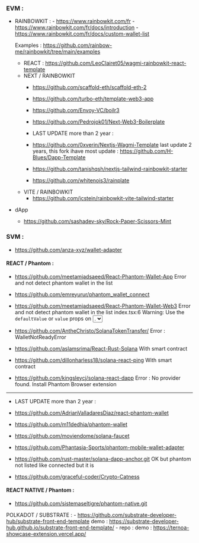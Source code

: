 

### EVM :

- RAINBOWKIT :
      - https://www.rainbowkit.com/fr
      - https://www.rainbowkit.com/fr/docs/introduction
      - https://www.rainbowkit.com/fr/docs/custom-wallet-list
  
    Examples :
      https://github.com/rainbow-me/rainbowkit/tree/main/examples

    - REACT : https://github.com/LeoClairet05/wagmi-rainbowkit-react-template
    - NEXT / RAINBOWKIT
        - https://github.com/scaffold-eth/scaffold-eth-2
        - https://github.com/turbo-eth/template-web3-app
        - https://github.com/Envoy-VC/boilr3
        - https://github.com/Pedrojok01/Next-Web3-Boilerplate
          
        - LAST UPDATE more than 2 year :
        - https://github.com/0xverin/Nextjs-Wagmi-Template last update 2 years, this fork ihave most update : https://github.com/H-Blues/Dapp-Template
        - https://github.com/tanishqsh/nextjs-tailwind-rainbowkit-starter
        - https://github.com/whitenois3/rainplate
    - VITE / RAINBOWKIT
       - https://github.com/jcstein/rainbowkit-vite-tailwind-starter

- dApp
  - https://github.com/sashadev-sky/Rock-Paper-Scissors-Mint

### SVM :
- https://github.com/anza-xyz/wallet-adapter

#### REACT / Phantom :
- https://github.com/meetamjadsaeed/React-Phantom-Wallet-App Error and not detect phantom wallet in the list 
- https://github.com/emreyurur/phantom_wallet_connect
- https://github.com/meetamjadsaeed/React-Phantom-Wallet-Web3  Error and not detect phantom wallet in the list index.tsx:6 Warning: Use the `defaultValue` or `value` props on <select> instead of setting `selected` on <option>.

- https://github.com/AntheChristo/SolanaTokenTransfer/ Error : WalletNotReadyError
- https://github.com/aslamsrima/React-Rust-Solana With smart contract
- https://github.com/dillonharless18/solana-react-ping With smart contract
- https://github.com/kingsleycj/solana-react-dapp Error : No provider found. Install Phantom Browser extension

----

- LAST UPDATE more than 2 year :

- https://github.com/AdrianValladaresDiaz/react-phantom-wallet

- https://github.com/m11dedhia/phantom-wallet

-  https://github.com/moviendome/solana-faucet

-  https://github.com/Phantasia-Sports/phantom-mobile-wallet-adapter

-  https://github.com/rust-master/solana-dapp-anchor.git OK but phantom not listed like connected but it is
-  https://github.com/graceful-coder/Crypto-Catness

  #### REACT NATIVE / Phantom :
  - https://github.com/sistemaseltigre/phantom-native.git
 
POLKADOT / SUBSTRATE :
    - https://github.com/substrate-developer-hub/substrate-front-end-template demo : https://substrate-developer-hub.github.io/substrate-front-end-template/
    - repo :  demo : https://ternoa-showcase-extension.vercel.app/
    
